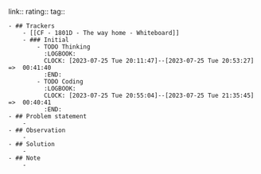 link:: 
rating::
tag::

	- ## Trackers
		- [[CF - 1801D - The way home - Whiteboard]]
		- ### Initial
			- TODO Thinking
			  :LOGBOOK:
			  CLOCK: [2023-07-25 Tue 20:11:47]--[2023-07-25 Tue 20:53:27] =>  00:41:40
			  :END:
			- TODO Coding
			  :LOGBOOK:
			  CLOCK: [2023-07-25 Tue 20:55:04]--[2023-07-25 Tue 21:35:45] =>  00:40:41
			  :END:
	- ## Problem statement
		-
	- ## Observation
		-
	- ## Solution
		-
	- ## Note
		-
